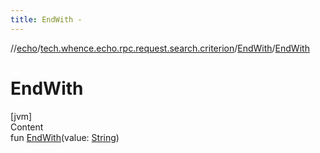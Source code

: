 ```yaml
---
title: EndWith -
---
```

//[echo](../../index.md)/[tech.whence.echo.rpc.request.search.criterion](../index.md)/[EndWith](index.md)/[EndWith](-end-with.md)



# EndWith  
[jvm]  
Content  
fun [EndWith](-end-with.md)(value: [String](https://kotlinlang.org/api/latest/jvm/stdlib/kotlin/-string/index.html))  



